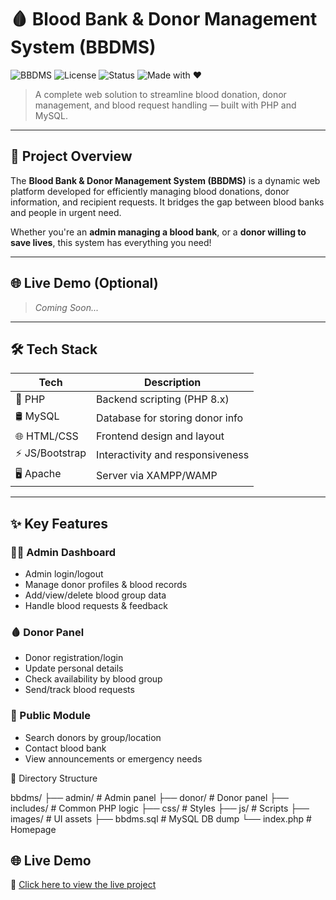 # 🩸 Blood Bank & Donor Management System (BBDMS)

![BBDMS](https://img.shields.io/badge/PHP-8.x-blue.svg)
![License](https://img.shields.io/badge/license-MIT-brightgreen)
![Status](https://img.shields.io/badge/status-Active-red)
![Made with ❤️](https://img.shields.io/badge/made%20with-%E2%9D%A4-red)

> A complete web solution to streamline blood donation, donor management, and blood request handling — built with PHP and MySQL.

---

## 🚀 Project Overview

The **Blood Bank & Donor Management System (BBDMS)** is a dynamic web platform developed for efficiently managing blood donations, donor information, and recipient requests. It bridges the gap between blood banks and people in urgent need.

Whether you're an **admin managing a blood bank**, or a **donor willing to save lives**, this system has everything you need!

---

## 🌐 Live Demo (Optional)
> _Coming Soon..._

---

## 🛠️ Tech Stack

| Tech        | Description                      |
|-------------|----------------------------------|
| 🐘 PHP       | Backend scripting (PHP 8.x)       |
| 🛢️ MySQL     | Database for storing donor info  |
| 🌐 HTML/CSS | Frontend design and layout       |
| ⚡ JS/Bootstrap | Interactivity and responsiveness |
| 🖥️ Apache    | Server via XAMPP/WAMP             |

---

## ✨ Key Features

### 👩‍💼 Admin Dashboard
- Admin login/logout
- Manage donor profiles & blood records
- Add/view/delete blood group data
- Handle blood requests & feedback

### 🩸 Donor Panel
- Donor registration/login
- Update personal details
- Check availability by blood group
- Send/track blood requests

### 💌 Public Module
- Search donors by group/location
- Contact blood bank
- View announcements or emergency needs

📁 Directory Structure

bbdms/
├── admin/            # Admin panel
├── donor/            # Donor panel
├── includes/         # Common PHP logic
├── css/              # Styles
├── js/               # Scripts
├── images/           # UI assets
├── bbdms.sql         # MySQL DB dump
└── index.php         # Homepage

## 🌐 Live Demo

🔗 [Click here to view the live project](https://your-live-demo-link.com)

